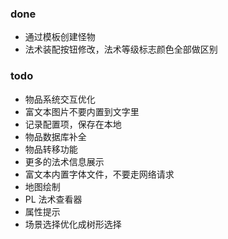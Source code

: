 ### done

- 通过模板创建怪物
- 法术装配按钮修改，法术等级标志颜色全部做区别

### todo

- 物品系统交互优化
- 富文本图片不要内置到文字里
- 记录配置项，保存在本地
- 物品数据库补全
- 物品转移功能
- 更多的法术信息展示
- 富文本内置字体文件，不要走网络请求
- 地图绘制
- PL 法术查看器
- 属性提示
- 场景选择优化成树形选择
